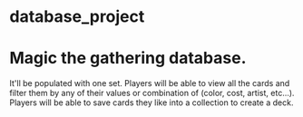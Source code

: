# database_project
# Magic the gathering database. 
It'll be populated with one set. Players will be able to view all the cards and filter them by any of their values or combination of (color, cost, artist, etc...). Players will be able to save cards they like into a collection to create a deck.

